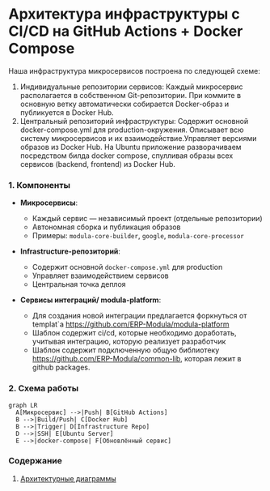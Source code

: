 # Архитектура инфраструктуры с CI/CD на GitHub Actions + Docker Compose

Наша инфраструктура микросервисов построена по следующей схеме:

1. Индивидуальные репозитории сервисов:
Каждый микросервис располагается в собственном Git-репозитории. При коммите в основную ветку автоматически собирается Docker-образ и публикуется в Docker Hub.
2. Центральный репозиторий инфраструктуры:
Содержит основной docker-compose.yml для production-окружения. Описывает всю систему микросервисов и их взаимодействие.Управляет версиями образов из Docker Hub.
На Ubuntu приложение разворачиваем посредством билда docker compose, спулливая образы всех сервисов (backend, frontend) из Docker Hub.

### 1. Компоненты
- **Микросервисы**:
  - Каждый сервис — независимый проект (отдельные репозитории)
  - Автономная сборка и публикация образов
  - Примеры: `modula-core-builder`, `google`, `modula-core-processor`

- **Infrastructure-репозиторий**:
  - Содержит основной `docker-compose.yml` для production
  - Управляет взаимодействием сервисов
  - Центральная точка деплоя

- **Сервисы интеграций/ modula-platform**:
  - Для создания новой интеграции предлагается форкнуться от templat`а https://github.com/ERP-Modula/modula-platform
  - Шаблон содержит ci/cd, которые необходимо доработать, учитывая интеграцию, которую реализует разработчик
  - Шаблон содержит подключенную общую библиотеку https://github.com/ERP-Modula/common-lib, которая лежит в github packages.
  
### 2. Схема работы
```mermaid
graph LR
  A[Микросервис] -->|Push| B[GitHub Actions]
  B -->|Build/Push| C[Docker Hub]
  B -->|Trigger| D[Infrastructure Repo]
  D -->|SSH| E[Ubuntu Server]
  E -->|docker-compose| F[Обновлённый сервис]
```

### Содержание

1. [Архитектурные диаграммы](./diagram/readme.md)
